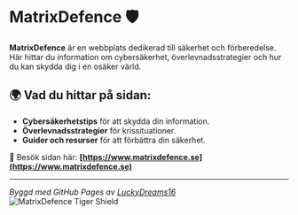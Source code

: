 # MatrixDefence 🛡️  

**MatrixDefence** är en webbplats dedikerad till säkerhet och förberedelse.  
Här hittar du information om cybersäkerhet, överlevnadsstrategier och hur du kan skydda dig i en osäker värld.  

## 🌍 Vad du hittar på sidan:
- **Cybersäkerhetstips** för att skydda din information.
- **Överlevnadsstrategier** för krissituationer.
- **Guider och resurser** för att förbättra din säkerhet.

🚀 Besök sidan här: **[https://www.matrixdefence.se](https://www.matrixdefence.se)**  

---
*Byggd med GitHub Pages av [LuckyDreams16](https://github.com/LuckyDreams16)*  
![MatrixDefence Tiger Shield](https://raw.githubusercontent.com/LuckyDreams16/matrixdefence/refs/heads/main1/tigersk%C3%B6ld.webp)
